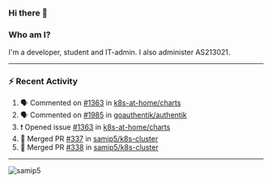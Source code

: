### Hi there 👋

### Who am I?
I'm a developer, student and IT-admin. I also administer AS213021.

---
### :zap: Recent Activity
<!--START_SECTION:activity-->
1. 🗣 Commented on [#1363](https://github.com/k8s-at-home/charts/issues/1363) in [k8s-at-home/charts](https://github.com/k8s-at-home/charts)
2. 🗣 Commented on [#1985](https://github.com/goauthentik/authentik/issues/1985) in [goauthentik/authentik](https://github.com/goauthentik/authentik)
3. ❗️ Opened issue [#1363](https://github.com/k8s-at-home/charts/issues/1363) in [k8s-at-home/charts](https://github.com/k8s-at-home/charts)
4. 🎉 Merged PR [#337](https://github.com/samip5/k8s-cluster/pull/337) in [samip5/k8s-cluster](https://github.com/samip5/k8s-cluster)
5. 🎉 Merged PR [#338](https://github.com/samip5/k8s-cluster/pull/338) in [samip5/k8s-cluster](https://github.com/samip5/k8s-cluster)
<!--END_SECTION:activity-->
---

<img align="center" src="https://github-readme-stats.vercel.app/api?username=samip5&show_icons=true" alt="samip5" />
